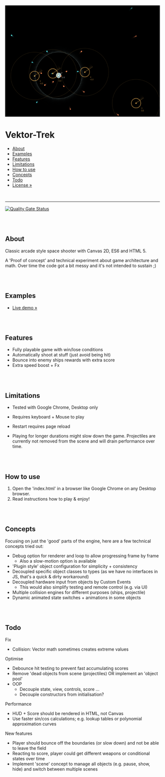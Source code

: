 [![Live demo](preview.png)](https://christianoellers.github.io/Vector-Trek)

# Vektor-Trek

- [About](#about)
- [Examples](#examples)
- [Features](#features)
- [Limitations](#limitations)
- [How to use](#how-to-use)
- [Concepts](#concepts)
- [Todo](#todo)
- [License »](/LICENSE.md)


<br>

---

[![Quality Gate Status](https://sonarcloud.io/api/project_badges/measure?project=ChristianOellers_Vector-Trek&metric=alert_status)](https://sonarcloud.io/dashboard?id=ChristianOellers_Vector-Trek)


<br><br>

## About

Classic arcade style space shooter with Canvas 2D, ES6 and HTML 5.

A 'Proof of concept' and technical experiment about game architecture and math.
Over time the code got a bit messy and it's not intended to sustain ;)


<br><br>

## Examples

- [Live demo »](https://christianoellers.github.io/Vector-Trek/)


<br><br>

## Features

- Fully playable game with win/lose conditions
- Automatically shoot at stuff (just avoid being hit)
- Bounce into enemy ships rewards with extra score
- Extra speed boost + Fx


<br><br>

## Limitations

- Tested with Google Chrome, Desktop only
- Requires keyboard + Mouse to play
- Restart requires page reload

- Playing for longer durations might slow down the game. Projectiles are currently not removed from the scene and will drain performance over time.


<br><br>

## How to use

1. Open the 'index.html' in a browser like Google Chrome on any Desktop browser.
2. Read instructions how to play & enjoy!


<br><br>

## Concepts

Focusing on just the 'good' parts of the engine, here are a few technical concepts tried out:

- Debug option for renderer and loop to allow progressing frame by frame
  - Also a slow-motion option is available
- 'Plugin style' object configuration for simplicity + consistency
- Decoupled specific object classes to types (as we have no interfaces in JS, that's a quick & dirty workaround)
- Decoupled hardware input from objects by Custom Events
  - This would also simplify testing and remote control (e.g. via UI)
- Multiple collision engines for different purposes (ships, projectile)
- Dynamic animated state switches + animations in some objects


<br><br>

## Todo

Fix
- Collision: Vector math sometimes creates extreme values

Optimise
- Debounce hit testing to prevent fast accumulating scores
- Remove 'dead objects from scene (projectiles) OR implement an 'object pool'
- OOP
  - Decouple state, view, controls, score ...
  - Decouple constructors from initialisation?

Performance
- HUD + Score should be rendered in HTML, not Canvas
- Use faster sin/cos calculations; e.g. lookup tables or polynomial approximation curves

New features
- Player should bounce off the boundaries (or slow down) and not be able to leave the field
- Reacting to score, player could get different weapons or conditional states over time
- Implement 'scene' concept to manage all objects (e.g. pause, show, hide) and switch between multiple scenes

